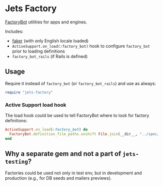 # Jets Factory

[FactoryBot](https://github.com/thoughtbot/factory_bot) utilities for apps and engines.

Includes:
- [faker](https://github.com/stympy/faker) (with only English locale loaded)
- `ActiveSupport.on_load(:factory_bot)` hook to configure `factory_bot` prior to loading
definitions
- `factory_bot_rails` (if Rails is defined)

## Usage

Require it instead of `factory_bot` (or `factory_bot_rails`) and use as always:

```ruby
require "jets-factory"
```

### Active Support load hook

The load hook could be used to tell FactoryBot where to look for factory definitions:

```ruby
ActiveSupport.on_load(:factory_bot) do
  FactoryBot.definition_file_paths.unshift File.join(__dir__, "../spec/factories")
end
```

## Why a separate gem and not a part of `jets-testing`?

Factories could be used not only in test env, but in development and production
(e.g., for DB seeds and mailers previews).